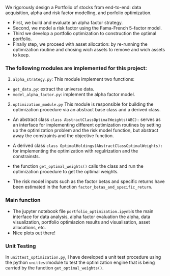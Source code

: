 
We rigorously design a Portfolio of stocks from end-to-end: data acquisition, alpha and risk factor modelling, and porfolio optimization.


- First, we build and evaluate an alpha factor strategy.
- Second, we model a risk factor using the Fama-French 5-factor model.
- Third we develop a portfolio optimization to construction the optimal portfolio.
- Finally step,  we proceed with asset allocation: by re-running the optimization routine and chosing wich assets to remove and wich assets to keep.

### The following modules are implemented for this project:

1. `alpha_strategy.py`:
This module implement two functions:

- `get_data.py`: extract the universe data.
- `model_alpha_factor.py`: implement the alpha factor model.

2. `optimization_module.py`
This module is responsible for building the optimization procedure via an abstract base class and a derived class. 

- An abstract class `class AbstractClassOptimalWeights(ABC):` serves as an interface for implementing different optimization routines by setting up the optimization problem and the risk model function, but abstract away  the constraints and the objective function.

-  A derived class `class OptimalHoldings(AbstractClassOptimalWeights):` for implementing the optimization with regulrization and the constrainsts.

- the function `get_optimal_weights()` calls the class and run the optimization procedure to get the optimal weights.

- The risk model inputs such as the factor betas and specific returns  have been estimated in the function `factor_betas_and_specific_return`.


### Main function

- The jupyter notebook file `portfolio_optimization.ipynb`is the main interface for data analysis, alpha factor  evaluation the alpha, data visualization, portfolio optimiazion results and visualisation, asset allocations, etc. 
- Nice plots out there!


### Unit Testing

In `unittest_optimization.py`, I  have developed a unit test procedure using the python `unittest`module to test the optimization engine that is being carried by the function `get_optimal_weights()`.






